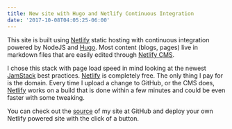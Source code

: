 ```yaml
---
title: New site with Hugo and Netlify Continuous Integration
date: '2017-10-08T04:05:25-06:00'
---
```

This site is built using [Netlify](https://www.netlify.com/) static hosting with continuous integration powered by NodeJS and [Hugo](https://gohugo.io/). Most content (blogs, pages) live in markdown files that are easily edited through [Netlify CMS](https://github.com/netlify/netlify-cms).

I chose this stack with page load speed in mind looking at the newest [JamStack](http://jamstack.org/best-practices/) best practices. [Netlify](https://www.netlify.com/) is completely free. The only thing I pay for is the domain. Every time I upload a change to GitHub, or the CMS does, [Netlify](https://www.netlify.com/) works on a build that is done within a few minutes and could be even faster with some tweaking.

You can check out the [source](https://github.com/chrishutchison9/chrishutchison.me) of my site at GitHub and deploy your own Netlify powered site with the click of a button.
